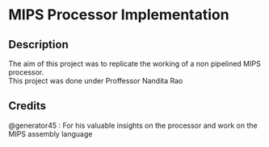 # MIPS Processor Implementation

## Description
The aim of this project was to replicate the working of a non pipelined MIPS processor.
<br>
This project was done under Proffessor Nandita Rao

## Credits
@generator45 : For his valuable insights on the processor and work on the MIPS assembly language
